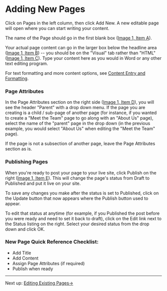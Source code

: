 # Adding New Pages

Click on Pages in the left column, then click Add New. A new editable page will open where you can start writing your content.

The name of the Page should go in the first blank box ([Image 1, Item A](../resources/image-1-edit-page.html)).

Your actual page content can go in the larger box below the headline area ([Image 1, Item B](../resources/image-1-edit-page.html)) -- you should be on the "Visual" tab rather than "HTML" ([Image 1, Item C](../resources/image-1-edit-page.html)). Type your content here as you would in Word or any other text editing program.

For text formatting and more content options, see [Content Entry and Formatting](../content-entry-and-formatting/overview.html).

### Page Attributes

In the Page Attributes section on the right side ([Image 1, Item D](../resources/image-1-edit-page.html)), you will see the header "Parent" with a drop down menu. If the page you are creating is a child / sub-page of another page (for instance, if you wanted to create a "Meet the Team" page to go along with an "About Us" page), select the name of the "parent" page in the drop down (in the previous example, you would select "About Us" when editing the "Meet the Team" page).

If the page is not a subsection of another page, leave the Page Attributes section as is.

### Publishing Pages

When you're ready to post your page to your live site, click Publish on the right ([Image 1, Item E](../resources/image-1-edit-page.html)). This will change the page's status from Draft to Published and put it live on your site.

To save any changes you make after the status is set to Published, click on the Update button that now appears where the Publish button used to appear.

To edit that status at anytime (for example, if you Published the post before you were ready and need to set it back to draft), click on the Edit link next to the Status listing on the right. Select your desired status from the drop down and click OK.

### New Page Quick Reference Checklist:
- Add Title
- Add Content
- Assign Page Attributes (if required)
- Publish when ready


---

Next up: [Editing Existing Pages&#8594;](editing-existing-pages.html)



